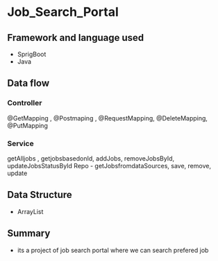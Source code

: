 # Job_Search_Portal
## Framework and language used
* SprigBoot  
* Java

## Data flow

### Controller 
@GetMapping , @Postmaping , @RequestMapping, @DeleteMapping, @PutMapping

### Service 
getAlljobs , getjobsbasedonId, addJobs, removeJobsById, updateJobsStatusById
Repo - getJobsfromdataSources, save, remove, update

## Data Structure
* ArrayList

## Summary
* its a project of job search portal where we can search prefered job

